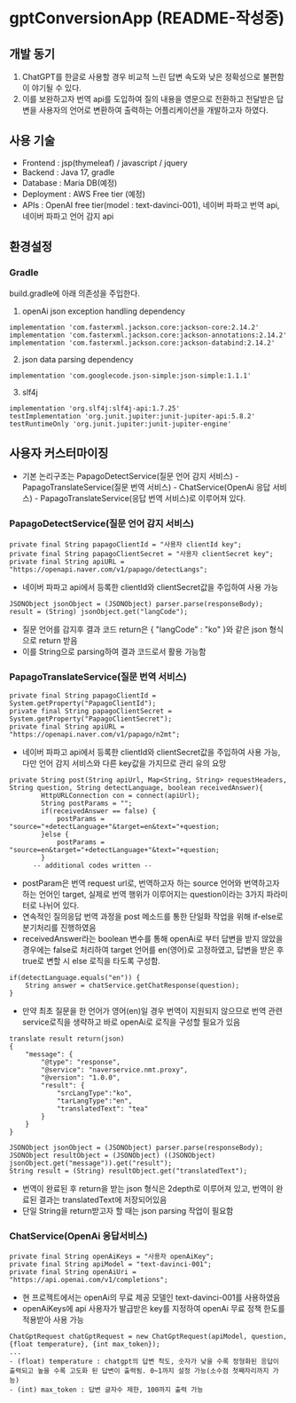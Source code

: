 # gptConversionApp (README-작성중)

## 개발 동기
1. ChatGPT를 한글로 사용할 경우 비교적 느린 답변 속도와 낮은 정확성으로 불편함이 야기될 수 있다.
2. 이를 보완하고자 번역 api를 도입하여 질의 내용을 영문으로 전환하고 전달받은 답변을 사용자의 언어로 변환하여 출력하는 어플리케이션을 개발하고자 하였다.

## 사용 기술
- Frontend : jsp(thymeleaf) / javascript / jquery
- Backend : Java 17, gradle
- Database : Maria DB(예정)
- Deployment : AWS Free tier (예정)
- APIs : OpenAI free tier(model : text-davinci-001), 네이버 파파고 번역 api, 네이버 파파고 언어 감지 api

## 환경설정

### Gradle
build.gradle에 아래 의존성을 주입한다.

1. openAi json exception handling dependency
```
implementation 'com.fasterxml.jackson.core:jackson-core:2.14.2'
implementation 'com.fasterxml.jackson.core:jackson-annotations:2.14.2'
implementation 'com.fasterxml.jackson.core:jackson-databind:2.14.2'
```

2. json data parsing dependency
```
implementation 'com.googlecode.json-simple:json-simple:1.1.1'
```

3. slf4j
```
implementation 'org.slf4j:slf4j-api:1.7.25'
testImplementation 'org.junit.jupiter:junit-jupiter-api:5.8.2'
testRuntimeOnly 'org.junit.jupiter:junit-jupiter-engine'
```

## 사용자 커스터마이징
- 기본 논리구조는 PapagoDetectService(질문 언어 감지 서비스) - PapagoTranslateService(질문 번역 서비스) - ChatService(OpenAi 응답 서비스) - PapagoTranslateService(응답 번역 서비스)로 이루어져 있다.



### PapagoDetectService(질문 언어 감지 서비스)
```
private final String papagoClientId = "사용자 clientId key";
private final String papagoClientSecret = "사용자 clientSecret key";
private final String apiURL = "https://openapi.naver.com/v1/papago/detectLangs";
```
- 네이버 파파고 api에서 등록한 clientId와 clientSecret값을 주입하여 사용 가능


```
JSONObject jsonObject = (JSONObject) parser.parse(responseBody);
result = (String) jsonObject.get("langCode");
```
- 질문 언어를 감지후 결과 코드 return은 { "langCode" : "ko" }와 같은 json 형식으로 return 받음
- 이를 String으로 parsing하여 결과 코드로서 활용 가능함



### PapagoTranslateService(질문 번역 서비스)
```
private final String papagoClientId = System.getProperty("PapagoClientId");
private final String papagoClientSecret = System.getProperty("PapagoClientSecret");
private final String apiURL = "https://openapi.naver.com/v1/papago/n2mt";
```
- 네이버 파파고 api에서 등록한 clientId와 clientSecret값을 주입하여 사용 가능, 다만 언어 감지 서비스와 다른 key값을 가지므로 관리 유의 요망

```
private String post(String apiUrl, Map<String, String> requestHeaders, String question, String detectLanguage, boolean receivedAnswer){
	    HttpURLConnection con = connect(apiUrl);
	    String postParams = "";
	    if(receivedAnswer == false) {
	    	postParams = "source="+detectLanguage+"&target=en&text="+question;
	    }else {
	    	postParams = "source=en&target="+detectLanguage+"&text="+question;
	    }
      -- additional codes written --
```
- postParam은 번역 request url로, 번역하고자 하는 source 언어와 번역하고자 하는 언어인 target, 실제로 번역 행위가 이루어지는 question이라는 3가지 파라미터로 나뉘어 있다.
- 연속적인 질의응답 번역 과정을 post 메소드를 통한 단일화 작업을 위해 if-else로 분기처리를 진행하였음
- receivedAnswer라는 boolean 변수를 통해 openAi로 부터 답변을 받지 않았을 경우에는 false로 처리하여 target 언어를 en(영어)로 고정하였고, 답변을 받은 후 true로 변할 시 else 로직을 타도록 구성함.

```
if(detectLanguage.equals("en")) {
    String answer = chatService.getChatResponse(question);
}
```
- 만약 최초 질문을 한 언어가 영어(en)일 경우 번역이 지원되지 않으므로 번역 관련 service로직을 생략하고 바로 openAi로 로직을 구성할 필요가 있음


```
translate result return(json)
{
    "message": {
        "@type": "response",
        "@service": "naverservice.nmt.proxy",
        "@version": "1.0.0",
        "result": {
            "srcLangType":"ko",
            "tarLangType":"en",
            "translatedText": "tea"
        }
    }
}

JSONObject jsonObject = (JSONObject) parser.parse(responseBody);
JSONObject resultObject = (JSONObject) ((JSONObject) jsonObject.get("message")).get("result");
String result = (String) resultObject.get("translatedText");
```
- 번역이 완료된 후 return을 받는 json 형식은 2depth로 이루어져 있고, 번역이 완료된 결과는 translatedText에 저장되어있음
- 단일 String을 return받고자 할 때는 json parsing 작업이 필요함



### ChatService(OpenAi 응답서비스)

```
private final String openAiKeys = "사용자 openAiKey";
private final String apiModel = "text-davinci-001";
private final String openAiUri = "https://api.openai.com/v1/completions";
```
- 현 프로젝트에서는 openAi의 무료 제공 모델인 text-davinci-001를 사용하였음
- openAiKeys에 api 사용자가 발급받은 key를 지정하여 openAi 무료 정책 한도를 적용받아 사용 가능


```
ChatGptRequest chatGptRequest = new ChatGptRequest(apiModel, question, {float temperature}, {int max_token});
...
- (float) temperature : chatgpt의 답변 척도, 숫자가 낮을 수록 정형화된 응답이 출력되고 높을 수록 고도화 된 답변이 출력됨. 0~1까지 설정 가능(소수점 첫째자리까지 가능)
- (int) max_token : 답변 글자수 제한, 100까지 출력 가능
		


